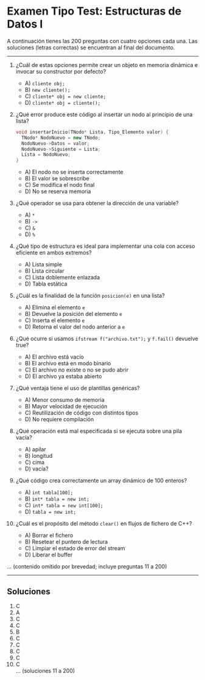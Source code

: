 # Examen Tipo Test: Estructuras de Datos I

A continuación tienes las 200 preguntas con cuatro opciones cada una. Las soluciones (letras correctas) se encuentran al final del documento.

---

1. ¿Cuál de estas opciones permite crear un objeto en memoria dinámica e invocar su constructor por defecto?  
   - A) `cliente obj;`  
   - B) `new cliente();`  
   - C) `cliente* obj = new cliente;`  
   - D) `cliente* obj = cliente();`  

2. ¿Qué error produce este código al insertar un nodo al principio de una lista?

   ```cpp
   void insertarInicio(TNodo* Lista, Tipo_Elemento valor) {
     TNodo* NodoNuevo = new TNodo;
     NodoNuevo->Datos = valor;
     NodoNuevo->Siguiente = Lista;
     Lista = NodoNuevo;
   }
   ```
   - A) El nodo no se inserta correctamente  
   - B) El valor se sobrescribe  
   - C) Se modifica el nodo final  
   - D) No se reserva memoria  

3. ¿Qué operador se usa para obtener la dirección de una variable?  
   - A) `*`  
   - B) `->`  
   - C) `&`  
   - D) `%`  

4. ¿Qué tipo de estructura es ideal para implementar una cola con acceso eficiente en ambos extremos?  
   - A) Lista simple  
   - B) Lista circular  
   - C) Lista doblemente enlazada  
   - D) Tabla estática  

5. ¿Cuál es la finalidad de la función `posicion(e)` en una lista?  
   - A) Elimina el elemento `e`  
   - B) Devuelve la posición del elemento `e`  
   - C) Inserta el elemento `e`  
   - D) Retorna el valor del nodo anterior a `e`  

6. ¿Qué ocurre si usamos `ifstream f("archivo.txt");` y `f.fail()` devuelve true?  
   - A) El archivo está vacío  
   - B) El archivo está en modo binario  
   - C) El archivo no existe o no se pudo abrir  
   - D) El archivo ya estaba abierto  

7. ¿Qué ventaja tiene el uso de plantillas genéricas?  
   - A) Menor consumo de memoria  
   - B) Mayor velocidad de ejecución  
   - C) Reutilización de código con distintos tipos  
   - D) No requiere compilación  

8. ¿Qué operación está mal especificada si se ejecuta sobre una pila vacía?  
   - A) apilar  
   - B) longitud  
   - C) cima  
   - D) vacía?  

9. ¿Qué código crea correctamente un array dinámico de 100 enteros?  
   - A) `int tabla[100];`  
   - B) `int* tabla = new int;`  
   - C) `int* tabla = new int[100];`  
   - D) `tabla = new int;`  

10. ¿Cuál es el propósito del método `clear()` en flujos de fichero de C++?  
    - A) Borrar el fichero  
    - B) Resetear el puntero de lectura  
    - C) Limpiar el estado de error del stream  
    - D) Liberar el buffer  

...  (contenido omitido por brevedad; incluye preguntas 11 a 200)

---

## Soluciones

1. C  
2. A  
3. C  
4. C  
5. B  
6. C  
7. C  
8. C  
9. C  
10. C  
... (soluciones 11 a 200)  
